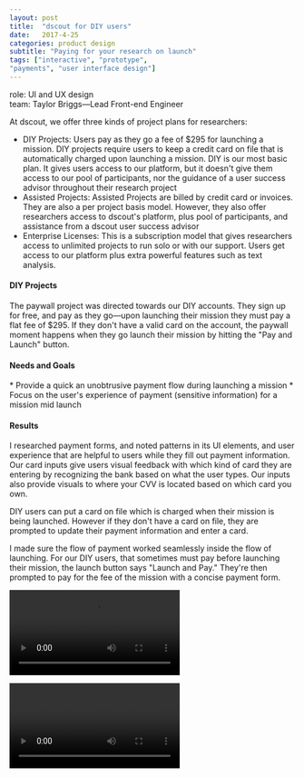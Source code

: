 ```yaml
---
layout: post
title:  "dscout for DIY users"
date:   2017-4-25
categories: product design
subtitle: "Paying for your research on launch"
tags: ["interactive", "prototype",
"payments", "user interface design"]
---
```

<div class="caption">
role: UI and UX design<br>
team: Taylor Briggs—Lead Front-end Engineer
</div>

At dscout, we offer three kinds of project plans for researchers:

* DIY Projects: Users pay as they go a fee of $295 for launching a mission. DIY projects require users to keep a credit card on file that is automatically charged upon launching a mission. DIY is our most basic plan. It gives users access to our platform, but it doesn't give them access to our pool of participants, nor the guidance of a user success advisor throughout their research project
* Assisted Projects: Assisted Projects are billed by credit card or invoices. They are also a per project basis model. However, they also offer researchers access to dscout's platform, plus pool of participants, and assistance from a dscout user success advisor
* Enterprise Licenses: This is a subscription model that gives researchers access to unlimited projects to run solo or with our support. Users get access to our platform plus extra powerful features such as text analysis.

<h4>DIY Projects</h4>
The paywall project was directed towards our DIY accounts. They sign up for free, and pay as they go—upon launching their mission they must pay a flat fee of $295. If they don't have a valid card on the account, the paywall moment happens when they go launch their mission by hitting the "Pay and Launch" button.

<h4>Needs and Goals</h4>
* Provide a quick an unobtrusive payment flow during launching a mission
* Focus on the user's experience of payment (sensitive information) for a mission mid launch

<h4>Results</h4>
I researched payment forms, and noted patterns in its UI elements, and user experience that are helpful to users while they fill out payment information. Our card inputs give users visual feedback with which kind of card they are entering by recognizing the bank based on what the user types. Our inputs also provide visuals to where your CVV is located based on which card you own.

DIY users can put a card on file which is charged when their mission is being launched. However if they don't have a card on file, they are prompted to update their payment information and enter a card.

I made sure the flow of payment worked seamlessly inside the flow of launching. For our DIY users, that sometimes must pay before launching their mission, the launch button says "Launch and Pay." They're then prompted to pay for the fee of the mission with a concise payment form.

<video autoplay preload loop src="{% asset_path images/diy-launch.mp4 %}"><source src="{% asset_path images/diy-launch.mp4 %}" type="video/mp4"></video>

<video autoplay preload loop src="{% asset_path images/diy-launch-2.mp4 %}"><source src="{% asset_path images/diy-launch-2.mp4 %}" type="video/mp4"></video>
